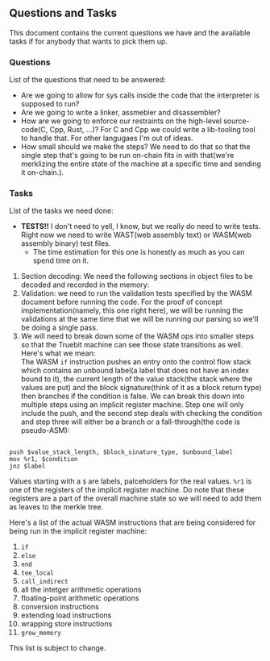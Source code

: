 ## Questions and Tasks

This document contains the current questions we have and the available tasks if for anybody that wants to pick them up.<br/>

### Questions
List of the questions that need to be answered:<br/>
* Are we going to allow for sys calls inside the code that the interpreter is supposed to run?<br/>
* Are we going to write a linker, assmebler and disassembler?<br/>
* How are we going to enforce our restraints on the high-level source-code(C, Cpp, Rust, ...)? For C and Cpp we could write a lib-tooling tool to handle that. For other langugaes I'm out of ideas.<br/>
* How small should we make the steps? We need to do that so that the single step that's going to be run on-chain fits in with that(we're merklizing the entire state of the machine at a specific time and sending it on-chain.).<br/>

### Tasks
List of the tasks we need done:<br/>

* **TESTS!!** I don't need to yell, I know, but we really do need to write tests. Right now we need to write WAST(web assembly text) or WASM(web assembly binary) test files.<br/>
  * The time estimation for this one is honestly as much as you can spend time on it.<br/>
1. Section decoding: We need the following sections in object files to be decoded and recorded in the memory:<br/>
2. Validation: we need to run the validation tests specified by the WASM document before running the code. For the proof of concept implementation(namely, this one right here), we will be running the validations at the same time that we will be running our parsing so we'll be doing a single pass.<br/>
5. We will need to break down some of the WASM ops into smaller steps so that the Truebit machine can see those state transitions as well. Here's what we mean:<br/>
The WASM `if` instruction pushes an entry onto the control flow stack which contains an unbound label(a label that does not have an index bound to it), the current length of the value stack(the stack where the values are put) and the block signature(think of it as a block return type) then branches if the condition is false. We can break this down into multiple steps using an implicit register machine. Step one will only include the push, and the second step deals with checking the condition and step three will either be a branch or a fall-through(the code is pseudo-ASM):<br/>

  ```ASM

  push $value_stack_length, $block_sinature_type, $unbound_label
  mov %r1, $condition
  jnz $label

  ```
  Values starting with a `$` are labels, palceholders for the real values. `%r1` is one of the registers of the implicit register machine. Do note that these registers are a part of the overall machine state so we will need to add them as leaves to the merkle tree.<br/>

  Here's a list of the actual WASM instructions that are being considered for being run in the implicit register machine:<br/>
  1. `if`
  2. `else`
  3. `end`
  4. `tee_local`
  5. `call_indirect`
  6. all the intetger arithmetic operations
  7. floating-point arithmetic operations
  8. conversion instructions
  9. extending load instructions
  10. wrapping store instructions
  11. `grow_memory`

  This list is subject to change.<br/>
